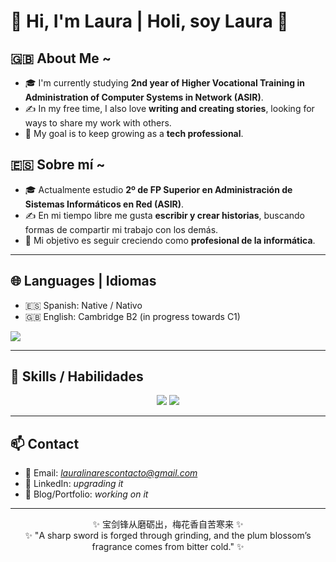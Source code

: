 # 👋 Hi, I'm Laura | Holi, soy Laura 👋 

## 🇬🇧 About Me ~
- 🎓 I'm currently studying **2nd year of Higher Vocational Training in Administration of Computer Systems in Network (ASIR)**.  
- ✍️ In my free time, I also love **writing and creating stories**, looking for ways to share my work with others.  
- 🚀 My goal is to keep growing as a **tech professional**.

## 🇪🇸 Sobre mí ~
- 🎓 Actualmente estudio **2º de FP Superior en Administración de Sistemas Informáticos en Red (ASIR)**.  
- ✍️ En mi tiempo libre me gusta **escribir y crear historias**, buscando formas de compartir mi trabajo con los demás.  
- 🚀 Mi objetivo es seguir creciendo como **profesional de la informática**.

---

## 🌐 Languages | Idiomas
- 🇪🇸 Spanish: Native / Nativo  
- 🇬🇧 English: Cambridge B2 (in progress towards C1)
<img src="https://img.shields.io/badge/English-B2%20→%20C1-blue?style=for-the-badge&logo=google-translate&logoColor=white" />


---

## 🧰 Skills / Habilidades

<p align="center">
  <img src="https://img.shields.io/badge/HTML5-E34F26?style=for-the-badge&logo=html5&logoColor=white" />
  <img src="https://img.shields.io/badge/CSS3-1572B6?style=for-the-badge&logo=css3&logoColor=white" />
</p>

---

## 📫 Contact
- 📧 Email: *lauralinarescontacto@gmail.com*  
- 💼 LinkedIn: *upgrading it*  
- 📝 Blog/Portfolio: *working on it*  

---

<p align="center">
  ✨ 宝剑锋从磨砺出，梅花香自苦寒来 ✨ <br>
  ✨ "A sharp sword is forged through grinding, and the plum blossom’s fragrance comes from bitter cold." ✨
</p>



<!--
**Laura-Linares/Laura-Linares** is a ✨ _special_ ✨ repository because its `README.md` (this file) appears on your GitHub profile.

Here are some ideas to get you started:

- 🔭 I’m currently working on ...
- 🌱 I’m currently learning ...
- 👯 I’m looking to collaborate on ...
- 🤔 I’m looking for help with ...
- 💬 Ask me about ...
- 📫 How to reach me: ...
- 😄 Pronouns: ...
- ⚡ Fun fact: ...
-->
